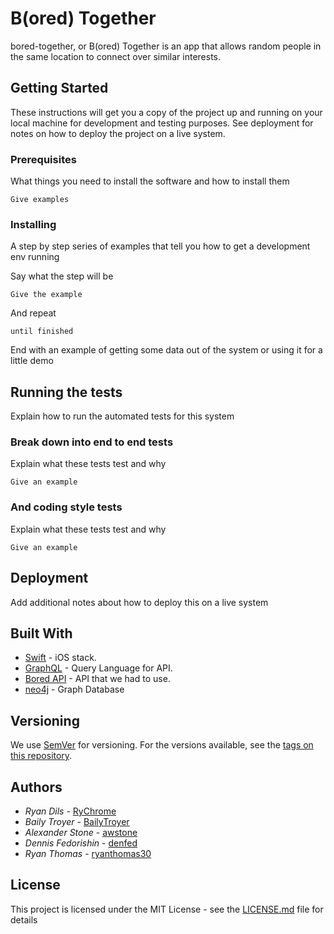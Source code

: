 # B(ored) Together

bored-together, or B(ored) Together is an app that allows random people in the same location to connect over similar interests. 

## Getting Started

These instructions will get you a copy of the project up and running on your local machine for development and testing purposes. See deployment for notes on how to deploy the project on a live system.

### Prerequisites

What things you need to install the software and how to install them

```
Give examples
```

### Installing

A step by step series of examples that tell you how to get a development env running

Say what the step will be

```
Give the example
```

And repeat

```
until finished
```

End with an example of getting some data out of the system or using it for a little demo

## Running the tests

Explain how to run the automated tests for this system

### Break down into end to end tests

Explain what these tests test and why

```
Give an example
```

### And coding style tests

Explain what these tests test and why

```
Give an example
```

## Deployment

Add additional notes about how to deploy this on a live system

## Built With

* [Swift](https://swift.org/documentation/) - iOS stack.
* [GraphQL](https://graphql.org/) - Query Language for API.
* [Bored API](http://www.boredapi.com/) - API that we had to use.
* [neo4j](https://neo4j.com/) - Graph Database

## Versioning

We use [SemVer](http://semver.org/) for versioning. For the versions available, see the [tags on this repository](https://github.com/your/project/tags). 

## Authors

* *Ryan Dils* - [RyChrome](https://github.com/RyChrome)
* *Baily Troyer* - [BailyTroyer](https://github.com/BailyTroyer)
* *Alexander Stone* - [awstone](https://github.com/awstone)
* *Dennis Fedorishin* - [denfed](https://github.com/denfed)
* *Ryan Thomas* - [ryanthomas30](https://github.com/ryanthomas30)

## License

This project is licensed under the MIT License - see the [LICENSE.md](LICENSE.md) file for details
